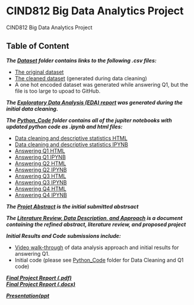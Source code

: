 # CIND812 Big Data Analytics Project
CIND812 Big Data Analytics Project 

## Table of Content
***The [Dataset](https://github.com/stephbois/Big_Data_Analytics_Project/tree/main/project_files/dataset) folder contains links to the following .csv files:***
- [The original dataset](https://github.com/stephbois/Big_Data_Analytics_Project/blob/main/project_files/dataset/diabetes_012_health_indicators_BRFSS2015.csv)
- [The cleaned dataset](https://github.com/stephbois/Big_Data_Analytics_Project/blob/main/project_files/dataset/diabetes_012_health_indicators_BRFSS2015_cleaned.csv) (generated during data cleaning)
- A one hot encoded dataset was generated while answering Q1, but the file is too large to upoad to GitHub.

***The [Exploratory Data Analysis (EDA) report](https://github.com/stephbois/Big_Data_Analytics_Project/tree/main/project_files/EDA) was generated during the initial data cleaning.***

***The [Python_Code](https://github.com/stephbois/Big_Data_Analytics_Project/tree/main/project_files/python_code) folder contains all of the jupiter notebooks with updated python code as .ipynb and html files:***
- [Data cleaning and descriptive statistics HTML](https://github.com/stephbois/Big_Data_Analytics_Project/blob/main/project_files/python_code/CDC%20Diabetes%20Health%20Indicators%20Data%20Cleaning.html)
- [Data cleaning and descriptive statistics IPYNB](https://github.com/stephbois/Big_Data_Analytics_Project/blob/main/project_files/python_code/CDC%20Diabetes%20Health%20Indicators%20Data%20Cleaning.ipynb)
- [Answering Q1 HTML](https://github.com/stephbois/Big_Data_Analytics_Project/blob/main/project_files/python_code/Q1%20CDC%20Diabetes%20Health%20Indicators.html)
- [Answering Q1 IPYNB](https://github.com/stephbois/Big_Data_Analytics_Project/blob/main/project_files/python_code/Q1%20CDC%20Diabetes%20Health%20Indicators.ipynb)
- [Answering Q2 HTML](https://github.com/stephbois/Big_Data_Analytics_Project/blob/main/project_files/python_code/Q2%20CDC%20Diabetes%20Health%20Indicators.html)
- [Answering Q2 IPYNB](https://github.com/stephbois/Big_Data_Analytics_Project/blob/main/project_files/python_code/Q2%20CDC%20Diabetes%20Health%20Indicators.ipynb)
- [Answering Q3 HTML](https://github.com/stephbois/Big_Data_Analytics_Project/blob/main/project_files/python_code/Q3%20CDC%20Diabetes%20Health%20Indicators.html)
- [Answering Q3 IPYNB](https://github.com/stephbois/Big_Data_Analytics_Project/blob/main/project_files/python_code/Q3%20CDC%20Diabetes%20Health%20Indicators.ipynb)
- [Answering Q4 HTML](https://github.com/stephbois/Big_Data_Analytics_Project/blob/main/project_files/python_code/Q4%20CDC%20Diabetes%20Health%20Indicatorrs.html)
- [Answering Q4 IPYNB](https://github.com/stephbois/Big_Data_Analytics_Project/blob/main/project_files/python_code/Q4%20CDC%20Diabetes%20Health%20Indicatorrs.ipynb)

***The [Projet Abstract](https://github.com/stephbois/Big_Data_Analytics_Project/tree/main/project_files/abstract) is the initial submitted abstrsact*** <br />

***The [Literature Review, Data Description, and Approach](https://github.com/stephbois/Big_Data_Analytics_Project/tree/main/project_files/literature_review) is a document containing the refined abstract, literature review, and proposed project*** <br />

***Initial Results and Code submissions include:*** <br />
-  [Video walk-through](https://drive.google.com/file/d/1Q1rK0oNMhuGa5c-VqPpcckCXybwUtgVF/view?usp=drive_link) of data analysis approach and initial results for answering Q1.
-  Initial code (please see [Python_Code](https://github.com/stephbois/Big_Data_Analytics_Project/tree/main/project_files/python_code) folder for Data Cleaning and Q1 code)

***[Final Project Report (.pdf)](https://github.com/stephbois/Big_Data_Analytics_Project/blob/main/project_files/final_results_and_code/CIND820%20Final%20Results%20and%20Project%20Report%20Stephanie%20Boissonneault.pdf)*** <br />
***[Final Project Report (.docx)](https://github.com/stephbois/Big_Data_Analytics_Project/blob/main/project_files/final_results_and_code/CIND820%20Final%20Results%20and%20Project%20Report%20Stephanie%20Boissonneault.docx)*** <br />

***[Presentation(ppt](https://github.com/stephbois/Big_Data_Analytics_Project/blob/main/project_files/presentation/CIND820%20Project%20Presentation%20Stephanie%20Boissonneault.pptx)*** <br />

